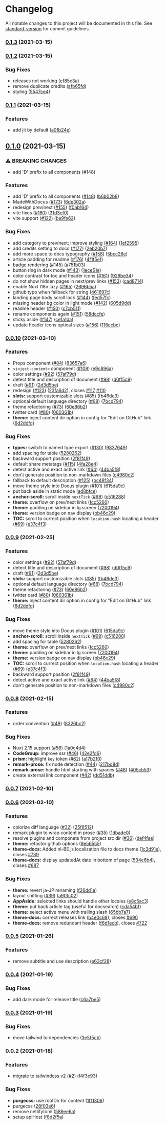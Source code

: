 # Changelog

All notable changes to this project will be documented in this file. See [standard-version](https://github.com/conventional-changelog/standard-version) for commit guidelines.

### [0.1.3](https://github.com/nuxtlabs/docus/compare/v0.1.2...v0.1.3) (2021-03-15)

### [0.1.2](https://github.com/nuxtlabs/docus/compare/v0.1.1...v0.1.2) (2021-03-15)


### Bug Fixes

* releases not working ([ef85c3a](https://github.com/nuxtlabs/docus/commit/ef85c3a6ad9b9e03187fa2e5e4ec69099a5f21bd))
* remove duplicate credits ([afb65fd](https://github.com/nuxtlabs/docus/commit/afb65fddd6a9aa12f83c4547e27fd8442a2320d2))
* styling ([5547ce4](https://github.com/nuxtlabs/docus/commit/5547ce442b9262d8bc25d4110cdd6616eb90a28b))

### [0.1.1](https://github.com/nuxtlabs/docus/compare/v0.1.0...v0.1.1) (2021-03-15)


### Features

* add jit by default ([a0fb24e](https://github.com/nuxtlabs/docus/commit/a0fb24ee55f5d507653d9ec831f21f7129dda478))

## [0.1.0](https://github.com/nuxtlabs/docus/compare/v0.0.10...v0.1.0) (2021-03-15)


### ⚠ BREAKING CHANGES

* add 'D' prefix to all components (#148)

### Features

* add 'D' prefix to all components ([#148](https://github.com/nuxtlabs/docus/issues/148)) ([b6b02b8](https://github.com/nuxtlabs/docus/commit/b6b02b8a6b4064fd048a2429863e7910c1c6ef83))
* MadeWithDocus ([#173](https://github.com/nuxtlabs/docus/issues/173)) ([6de302a](https://github.com/nuxtlabs/docus/commit/6de302a3a577f4ff71b4a10478809cd9894fba7a))
* redesign prev/next ([#155](https://github.com/nuxtlabs/docus/issues/155)) ([f0ab164](https://github.com/nuxtlabs/docus/commit/f0ab164ed3357e03912c50627a271ebf2e1bbd00))
* vite fixes ([#160](https://github.com/nuxtlabs/docus/issues/160)) ([31d3ef0](https://github.com/nuxtlabs/docus/commit/31d3ef0990f18651feda6ba2ac43eb8e4372564c))
* vite support ([#122](https://github.com/nuxtlabs/docus/issues/122)) ([ba9fe62](https://github.com/nuxtlabs/docus/commit/ba9fe62ad3380e0927e8e3ae426b0802b360c8a9))


### Bug Fixes

* add category to prev/next; improve styling ([#164](https://github.com/nuxtlabs/docus/issues/164)) ([1ef2595](https://github.com/nuxtlabs/docus/commit/1ef2595ad607077f56e314a4b03768581c23fe75))
* add credits setting to docs ([#177](https://github.com/nuxtlabs/docus/issues/177)) ([2eb20b7](https://github.com/nuxtlabs/docus/commit/2eb20b7841c6142b6a697f0b3e0c071697da0073))
* add more space to docs typography ([#158](https://github.com/nuxtlabs/docus/issues/158)) ([5bcc28e](https://github.com/nuxtlabs/docus/commit/5bcc28e89ca3ab030a61f20f49c8286f4b4c2b15))
* article padding for readme ([#176](https://github.com/nuxtlabs/docus/issues/176)) ([4f1f5ef](https://github.com/nuxtlabs/docus/commit/4f1f5ef3fa8dda3cfd95b8a0b2b53d7633bb2d85))
* badge rendering ([#145](https://github.com/nuxtlabs/docus/issues/145)) ([a751b03](https://github.com/nuxtlabs/docus/commit/a751b03cb88e2bca11b1cef6fddfe4f554177244))
* button ring in dark mode ([#143](https://github.com/nuxtlabs/docus/issues/143)) ([1ece51e](https://github.com/nuxtlabs/docus/commit/1ece51e05bf571fd785d360650d3c7849eb3d2c8))
* color contrast for toc and header icons ([#161](https://github.com/nuxtlabs/docus/issues/161)) ([929be34](https://github.com/nuxtlabs/docus/commit/929be346151c6894e97b15a4bc45eff1ad23ce81))
* do not show hidden pages in next/prev links ([#153](https://github.com/nuxtlabs/docus/issues/153)) ([cad8714](https://github.com/nuxtlabs/docus/commit/cad8714bb0c70a2c5c960c36ee875bdd4cb270a5))
* enable Nuxt I18n lazy ([#165](https://github.com/nuxtlabs/docus/issues/165)) ([2696b5a](https://github.com/nuxtlabs/docus/commit/2696b5aa3c6b52345efa16537cd7b08b19d2798f))
* github typo when fallback for string ([461697c](https://github.com/nuxtlabs/docus/commit/461697cbd2179024370403b3c80237ec3cd6582d))
* landing page body scroll lock ([#144](https://github.com/nuxtlabs/docus/issues/144)) ([fed57fc](https://github.com/nuxtlabs/docus/commit/fed57fcf6389c7e14372467afe394579cda3ccfc))
* missing header bg color in light mode ([#142](https://github.com/nuxtlabs/docus/issues/142)) ([605d9dd](https://github.com/nuxtlabs/docus/commit/605d9dd587b8d0bda0bb670460f03f18a26df911))
* readme header ([#150](https://github.com/nuxtlabs/docus/issues/150)) ([c7cb511](https://github.com/nuxtlabs/docus/commit/c7cb5115ec176f5e763d9252149a8bbc5d7381df))
* rename components again ([#151](https://github.com/nuxtlabs/docus/issues/151)) ([58dccfe](https://github.com/nuxtlabs/docus/commit/58dccfe62a86998a33341f66e20be24c777710e5))
* sticky aside ([#147](https://github.com/nuxtlabs/docus/issues/147)) ([ce1a1da](https://github.com/nuxtlabs/docus/commit/ce1a1da46e4717ca144377d0db18a3a8f7a34cf6))
* update header icons optical sizes ([#156](https://github.com/nuxtlabs/docus/issues/156)) ([118ecbc](https://github.com/nuxtlabs/docus/commit/118ecbc5e6eb8e1e4f33f6246bd5ca2c43c39b41))

### [0.0.10](https://github.com/nuxtlabs/docus/compare/v0.0.8...v0.0.10) (2021-03-10)


### Features

*  Props component ([#84](https://github.com/nuxtlabs/docus/issues/84)) ([83657a6](https://github.com/nuxtlabs/docus/commit/83657a667fd778d75af53e0a163c844a547ed026))
* `<inject-content>` component ([#108](https://github.com/nuxtlabs/docus/issues/108)) ([e9c896a](https://github.com/nuxtlabs/docus/commit/e9c896a527315d075665c05965ddea4efbc97db0))
* color settings ([#92](https://github.com/nuxtlabs/docus/issues/92)) ([57af79d](https://github.com/nuxtlabs/docus/commit/57af79dd5a56e3fc134c75366e384c5cb7134b8d))
* detect title and description of document ([#98](https://github.com/nuxtlabs/docus/issues/98)) ([d0ff5c9](https://github.com/nuxtlabs/docus/commit/d0ff5c986e0061f5a0a906be0ba9ef8904122f77))
* draft ([#91](https://github.com/nuxtlabs/docus/issues/91)) ([2d3d5be](https://github.com/nuxtlabs/docus/commit/2d3d5be26a17677c0f9d5d2215eefe5d090a998a))
* redesign ([#123](https://github.com/nuxtlabs/docus/issues/123)) ([23fa6d2](https://github.com/nuxtlabs/docus/commit/23fa6d2238b0343298b66254d8efcb0e092307d9)), closes [#117](https://github.com/nuxtlabs/docus/issues/117) [#110](https://github.com/nuxtlabs/docus/issues/110)
* **slots:** support customizable slots ([#85](https://github.com/nuxtlabs/docus/issues/85)) ([fb46de3](https://github.com/nuxtlabs/docus/commit/fb46de3812985301749e13cd671ca90f6fc1645e))
* optional default language directory ([#68](https://github.com/nuxtlabs/docus/issues/68)) ([7bcd794](https://github.com/nuxtlabs/docus/commit/7bcd79441bbc3fb77256330cf7c1e925d068d52a))
* theme refactoring ([#73](https://github.com/nuxtlabs/docus/issues/73)) ([60e86b2](https://github.com/nuxtlabs/docus/commit/60e86b2b373ba03cb4eead7cf718263948ca5762))
* twitter card ([#80](https://github.com/nuxtlabs/docus/issues/80)) ([060361b](https://github.com/nuxtlabs/docus/commit/060361b134ed5981ab2c714f3ef6a322854df1af))
* **theme:** inject content dir option in config for "Edit on GitHub" link ([6d2ddfd](https://github.com/nuxtlabs/docus/commit/6d2ddfd1650f15e991b8acf9f8376747275ea817))


### Bug Fixes

* **types:** switch to named type export ([#130](https://github.com/nuxtlabs/docus/issues/130)) ([9837649](https://github.com/nuxtlabs/docus/commit/983764989e10b8e3537007d71dfd5e7c51bc1825))
* add spacing for table ([5280262](https://github.com/nuxtlabs/docus/commit/5280262e0fc2c4c2d5acc5166fc34c07a384b9c1))
* backward support position ([2f81f49](https://github.com/nuxtlabs/docus/commit/2f81f490db826640fec173ba982fe091109325ac))
* default share metatags ([#115](https://github.com/nuxtlabs/docus/issues/115)) ([4fa28e4](https://github.com/nuxtlabs/docus/commit/4fa28e48c1811f19374d5e635cf31cca4e01bb49))
* detect active and exact active link ([#64](https://github.com/nuxtlabs/docus/issues/64)) ([44ba5f8](https://github.com/nuxtlabs/docus/commit/44ba5f8a42c3b07503ad61d5a3a12bc8ee324ee0))
* don't generate position to non-markdown files ([c4980c2](https://github.com/nuxtlabs/docus/commit/c4980c29ab0361328e6079e1f5d03070e727da3d))
* fallback to default description ([#125](https://github.com/nuxtlabs/docus/issues/125)) ([bc48f34](https://github.com/nuxtlabs/docus/commit/bc48f34e75547cc821ca1b441e0524da8807524f))
* move theme style into Docus plugin ([#101](https://github.com/nuxtlabs/docus/issues/101)) ([615da9c](https://github.com/nuxtlabs/docus/commit/615da9c05188e0b62fef7e0ee0eda830e9db87aa))
* put back aside in static mode ([ad8bfce](https://github.com/nuxtlabs/docus/commit/ad8bfce800a034337856aa0474e075bb12e299e3))
* **anchor-scroll:** scroll inside `nextTick` ([#99](https://github.com/nuxtlabs/docus/issues/99)) ([c516288](https://github.com/nuxtlabs/docus/commit/c516288a048a417c87e2e2b8445ef490d895afd0))
* **theme:** overflow on prev/next links ([fcc5260](https://github.com/nuxtlabs/docus/commit/fcc52605c1eb56e34c21b715804e07605e1797bb))
* **theme:** padding on sidebar in lg screen ([7200194](https://github.com/nuxtlabs/docus/commit/7200194cb1d9bf781705d71403c69c09c548158f))
* **theme:** version badge on nav display ([bb46c29](https://github.com/nuxtlabs/docus/commit/bb46c2942f666e572abdd5488b439c706daa2ea0))
* **TOC:** scroll to currect position when `location.hash` locating a header ([#69](https://github.com/nuxtlabs/docus/issues/69)) ([e37c4f3](https://github.com/nuxtlabs/docus/commit/e37c4f323ffecca8c1e340d2e1948971908b69cb))

### [0.0.9](https://github.com/nuxtlabs/docus/compare/v0.0.8...v0.0.9) (2021-02-25)


### Features

* color settings ([#92](https://github.com/nuxtlabs/docus/issues/92)) ([57af79d](https://github.com/nuxtlabs/docus/commit/57af79dd5a56e3fc134c75366e384c5cb7134b8d))
* detect title and description of document ([#98](https://github.com/nuxtlabs/docus/issues/98)) ([d0ff5c9](https://github.com/nuxtlabs/docus/commit/d0ff5c986e0061f5a0a906be0ba9ef8904122f77))
* draft ([#91](https://github.com/nuxtlabs/docus/issues/91)) ([2d3d5be](https://github.com/nuxtlabs/docus/commit/2d3d5be26a17677c0f9d5d2215eefe5d090a998a))
* **slots:** support customizable slots ([#85](https://github.com/nuxtlabs/docus/issues/85)) ([fb46de3](https://github.com/nuxtlabs/docus/commit/fb46de3812985301749e13cd671ca90f6fc1645e))
* optional default language directory ([#68](https://github.com/nuxtlabs/docus/issues/68)) ([7bcd794](https://github.com/nuxtlabs/docus/commit/7bcd79441bbc3fb77256330cf7c1e925d068d52a))
* theme refactoring ([#73](https://github.com/nuxtlabs/docus/issues/73)) ([60e86b2](https://github.com/nuxtlabs/docus/commit/60e86b2b373ba03cb4eead7cf718263948ca5762))
* twitter card ([#80](https://github.com/nuxtlabs/docus/issues/80)) ([060361b](https://github.com/nuxtlabs/docus/commit/060361b134ed5981ab2c714f3ef6a322854df1af))
* **theme:** inject content dir option in config for "Edit on GitHub" link ([6d2ddfd](https://github.com/nuxtlabs/docus/commit/6d2ddfd1650f15e991b8acf9f8376747275ea817))


### Bug Fixes

* move theme style into Docus plugin ([#101](https://github.com/nuxtlabs/docus/issues/101)) ([615da9c](https://github.com/nuxtlabs/docus/commit/615da9c05188e0b62fef7e0ee0eda830e9db87aa))
* **anchor-scroll:** scroll inside `nextTick` ([#99](https://github.com/nuxtlabs/docus/issues/99)) ([c516288](https://github.com/nuxtlabs/docus/commit/c516288a048a417c87e2e2b8445ef490d895afd0))
* add spacing for table ([5280262](https://github.com/nuxtlabs/docus/commit/5280262e0fc2c4c2d5acc5166fc34c07a384b9c1))
* **theme:** overflow on prev/next links ([fcc5260](https://github.com/nuxtlabs/docus/commit/fcc52605c1eb56e34c21b715804e07605e1797bb))
* **theme:** padding on sidebar in lg screen ([7200194](https://github.com/nuxtlabs/docus/commit/7200194cb1d9bf781705d71403c69c09c548158f))
* **theme:** version badge on nav display ([bb46c29](https://github.com/nuxtlabs/docus/commit/bb46c2942f666e572abdd5488b439c706daa2ea0))
* **TOC:** scroll to currect position when `location.hash` locating a header ([#69](https://github.com/nuxtlabs/docus/issues/69)) ([e37c4f3](https://github.com/nuxtlabs/docus/commit/e37c4f323ffecca8c1e340d2e1948971908b69cb))
* backward support position ([2f81f49](https://github.com/nuxtlabs/docus/commit/2f81f490db826640fec173ba982fe091109325ac))
* detect active and exact active link ([#64](https://github.com/nuxtlabs/docus/issues/64)) ([44ba5f8](https://github.com/nuxtlabs/docus/commit/44ba5f8a42c3b07503ad61d5a3a12bc8ee324ee0))
* don't generate position to non-markdown files ([c4980c2](https://github.com/nuxtlabs/docus/commit/c4980c29ab0361328e6079e1f5d03070e727da3d))

### [0.0.8](https://github.com/nuxtlabs/docus/compare/v0.0.7...v0.0.8) (2021-02-15)


### Features

* order convention ([#49](https://github.com/nuxtlabs/docus/issues/49)) ([8326bc2](https://github.com/nuxtlabs/docus/commit/8326bc260c18c86dbec5ee098955b777563e3cb4))


### Bug Fixes

* Nuxt 2.15 support ([#56](https://github.com/nuxtlabs/docus/issues/56)) ([1a0c4d4](https://github.com/nuxtlabs/docus/commit/1a0c4d4cf7a2060f47e0a07597dec0d58f4eebd0))
* **CodeGroup:** improve ssr ([#46](https://github.com/nuxtlabs/docus/issues/46)) ([42e2fd6](https://github.com/nuxtlabs/docus/commit/42e2fd62b51bd3fa42a630abf4995abe6c6edb71))
* **prism:** highlight `key` token ([#62](https://github.com/nuxtlabs/docus/issues/62)) ([a17b210](https://github.com/nuxtlabs/docus/commit/a17b210bfa6ea58d3c5e8faf97533ab51f966888))
* **remark-prose:** fix node detection ([#44](https://github.com/nuxtlabs/docus/issues/44)) ([217bd8d](https://github.com/nuxtlabs/docus/commit/217bd8d7c65e44ff044326296417af39747c966b))
* **remark-prose:** handle html starting with spaces ([#48](https://github.com/nuxtlabs/docus/issues/48)) ([405cb53](https://github.com/nuxtlabs/docus/commit/405cb53ffdcdf1317376c3746b5cf854723d63ce))
* create external link component ([#42](https://github.com/nuxtlabs/docus/issues/42)) ([dd51ddb](https://github.com/nuxtlabs/docus/commit/dd51ddb55802eb66bc8ce34f8db319d14df20994))

### [0.0.7](https://github.com/nuxtlabs/docus/compare/v0.0.6...v0.0.7) (2021-02-10)

### [0.0.6](https://github.com/nuxt/docus/compare/v0.0.5...v0.0.6) (2021-02-10)


### Features

* colorize diff language ([#32](https://github.com/nuxt/docus/issues/32)) ([25f8512](https://github.com/nuxt/docus/commit/25f851263d88c497c2a090be92c8ffb4bed20513))
* remark plugin to wrap content in prose ([#35](https://github.com/nuxt/docus/issues/35)) ([1dbade0](https://github.com/nuxt/docus/commit/1dbade0fdcb54c9173823497a0a38fd461c05138))
* resolve plugins and componets from project src dir ([#36](https://github.com/nuxt/docus/issues/36)) ([def4fae](https://github.com/nuxt/docus/commit/def4fae647bfb52619ea1a61a1e412bf2f223e29))
* **theme:** refactor github options ([9e56555](https://github.com/nuxt/docus/commit/9e56555b210248bf41f966ad539056c64620ed40))
* **theme-docs:** Added nl-BE.js localization file to docs theme ([1c3d91e](https://github.com/nuxt/docus/commit/1c3d91ebd7480fc450b0d225d5a56000849ff212)), closes [#739](https://github.com/nuxt/docus/issues/739)
* **theme-docs:** display updatedAt date in bottom of page ([534e6b4](https://github.com/nuxt/docus/commit/534e6b4cdc3f28ed4764f9fc4ee02ced29965193)), closes [#687](https://github.com/nuxt/docus/issues/687)


### Bug Fixes

* **theme:** revert ja-JP renaming ([f26dd1e](https://github.com/nuxt/docus/commit/f26dd1ee8a61143b0d890093edf876c1d6d48f0a))
* layout shifting ([#39](https://github.com/nuxt/docus/issues/39)) ([a9f3c02](https://github.com/nuxt/docus/commit/a9f3c02372956d23b05fcb1504755c85fe6ea153))
* **AppAside:** selected links should handle other locales ([e8c5ac3](https://github.com/nuxt/docus/commit/e8c5ac38a2f68aa735c964ccecb3f459af612180))
* **theme:** put back article tag (useful for docsearch) ([cda54bf](https://github.com/nuxt/docus/commit/cda54bffdcbbbb511f72fd1051085d31f9ce3d3c))
* **theme:** select active menu with trailing slash ([65bb7a7](https://github.com/nuxt/docus/commit/65bb7a7aa64299af506f0e9567522ff09d1e0407))
* **theme-docs:** correct releases link ([b4e0c69](https://github.com/nuxt/docus/commit/b4e0c695dd4c3568525ef547e485fe4123e6bd4d)), closes [#690](https://github.com/nuxt/docus/issues/690)
* **theme-docs:** remove redundant header ([f6d1ecb](https://github.com/nuxt/docus/commit/f6d1ecb2789b37755c2a5572897ba42016298bcd)), closes [#722](https://github.com/nuxt/docus/issues/722)

### [0.0.5](https://github.com/nuxt/docus/compare/v0.0.4...v0.0.5) (2021-01-26)


### Features

* remove subtitle and use description ([e63cf28](https://github.com/nuxt/docus/commit/e63cf28301e257eed9ae6f5e84f0f4337390e0fc))

### [0.0.4](https://github.com/nuxt/docus/compare/v0.0.3...v0.0.4) (2021-01-19)


### Bug Fixes

* add dark mode for release title ([c6a7be5](https://github.com/nuxt/docus/commit/c6a7be5f0ada72532047c5807d4fc3eac6400560))

### [0.0.3](https://github.com/nuxt/docus/compare/v0.0.2...v0.0.3) (2021-01-19)


### Bug Fixes

* move tailwind to dependencies ([3e5f5cb](https://github.com/nuxt/docus/commit/3e5f5cbc6031cdc20c7a0b562cb9c3ac05d0e259))

### 0.0.2 (2021-01-18)


### Features

* migrate to tailwindcss v2 ([#2](https://github.com/nuxt/docus/issues/2)) ([f4f3e93](https://github.com/nuxt/docus/commit/f4f3e93424b3fee20f7a8df7e3a5d5170d1e568e))


### Bug Fixes

* **purgecss:** use rootDir for content ([1f11306](https://github.com/nuxt/docus/commit/1f1130691cc52842d5b33c1154de316004b11c03))
* purgecss ([28f03e6](https://github.com/nuxt/docus/commit/28f03e69994dc9e25371cca50dd308a86f606bfb))
* remove netlifytoml ([589ee6a](https://github.com/nuxt/docus/commit/589ee6a276bf61cf6254f7da0057361edc821cfb))
* setup apiHost ([f8d2f5a](https://github.com/nuxt/docus/commit/f8d2f5a85864a2212c1b7af1af0e2489df2a6bfd))
